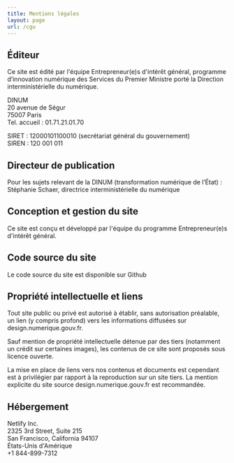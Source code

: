 ```yaml
---
title: Mentions légales
layout: page
url: /cgu
---
```

## Éditeur

Ce site est édité par l'équipe Entrepreneur(e)s d'intérêt général, programme d’innovation numérique des Services du Premier Ministre porté la Direction interministérielle du numérique.

DINUM\
20 avenue de Ségur\
75007 Paris\
Tel. accueil : 01.71.21.01.70

SIRET : 12000101100010 (secrétariat général du gouvernement)\
SIREN : 120 001 011

## Directeur de publication

Pour les sujets relevant de la DINUM (transformation numérique de l’État) : Stéphanie Schaer, directrice interministérielle du numérique

## Conception et gestion du site

Ce site est conçu et développé par l'équipe du programme Entrepreneur(e)s d'intérêt général.

## Code source du site

Le code source du site est disponible sur Github

## Propriété intellectuelle et liens

Tout site public ou privé est autorisé à établir, sans autorisation préalable, un lien (y compris profond) vers les informations diffusées sur design.numerique.gouv.fr.

Sauf mention de propriété intellectuelle détenue par des tiers (notamment un crédit sur certaines images), les contenus de ce site sont proposés sous licence ouverte.

La mise en place de liens vers nos contenus et documents est cependant est à privilégier par rapport à la reproduction sur un site tiers. La mention explicite du site source design.numerique.gouv.fr est recommandée.

## Hébergement

Netlify Inc.\
2325 3rd Street, Suite 215\
San Francisco, California 94107\
États-Unis d'Amérique\
+1 844-899-7312